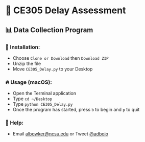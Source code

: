 # 🚗 CE305 Delay Assessment
## 📊 Data Collection Program

### 🚀 Installation:
- Choose `Clone or Download` then `Download ZIP`
- Unzip the file
- Move `CE305_Delay.py` to your Desktop

### 🔥 Usage (macOS):
- Open the Terminal application
- Type `cd ~/Desktop`
- Type `python CE305_Delay.py`
- Once the program has started, press `b` to begin and `p` to quit

### 🥺 Help:
- Email [albowker@ncsu.edu](mailto:albowker@ncsu.edu) or Tweet [@adboio](https://www.twitter.com/adboio)
